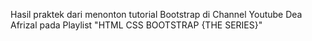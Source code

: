Hasil praktek dari menonton tutorial Bootstrap di Channel Youtube Dea Afrizal pada Playlist "HTML CSS BOOTSTRAP {THE SERIES}"
